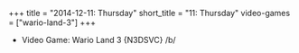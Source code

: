 +++
title = "2014-12-11: Thursday"
short_title = "11: Thursday"
video-games = ["wario-land-3"]
+++


* Video Game: Wario Land 3 {N3DSVC} /b/